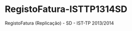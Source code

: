 RegistoFatura-ISTTP1314SD
=========================

RegistoFatura (Replicação) - SD - IST-TP 2013/2014
